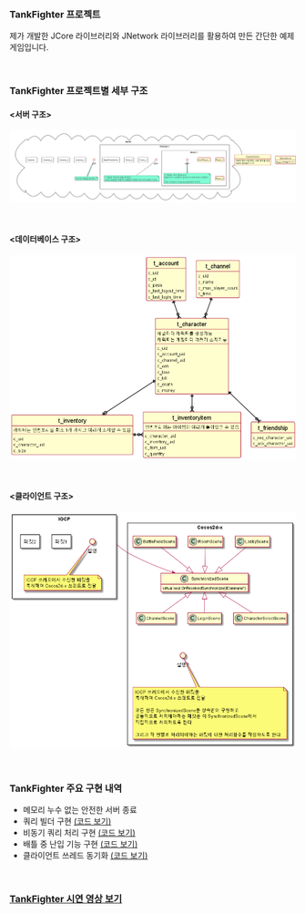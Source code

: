 ### TankFighter 프로젝트
제가 개발한 JCore 라이브러리와 JNetwork 라이브러리를 활용하여
만든 간단한 예제 게임입니다.

<br>

### TankFighter 프로젝트별 세부 구조

#### <서버 구조>
![서버 구조](Images/TankFighter/ServerStructure.png)

<br>

#### <데이터베이스 구조>
![데이터베이스 구조](Images/TankFighter/DatabaseStructure.png)

<br>

#### <클라이언트 구조>
![클라이언트 구조](Images/TankFighter/ClientStructure.png)

<br>

### TankFighter 주요 구현 내역
 - 메모리 누수 없는 안전한 서버 종료
 - 쿼리 빌더 구현 [(코드 보기)](../Projects/TankFighter-Server/Sources/TF/Database/MysqlStatementBuilder.h)
 - 비동기 쿼리 처리 구현 [(코드 보기)](../Projects/TankFighter-Server/Sources/TF/Database/MysqlQueryFuture.h)
 - 배틀 중 난입 기능 구현 [(코드 보기)](../Projects/TankFighter-Server/Sources/TF/Worker/BattleFieldWorker.cpp)  
 - 클라이언트 쓰레드 동기화 [(코드 보기)](../Projects/TankFighter-Client/Classes/TF/Network/GameClientEventListener.cpp)

<br>

### [TankFighter 시연 영상 보기](https://youtu.be/2aqGhMcjXNk)
